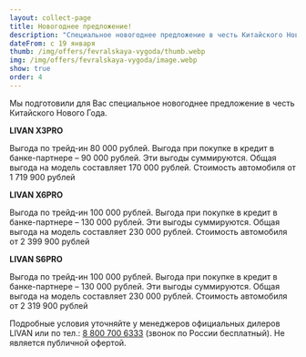 ```yaml
---
layout: collect-page
title: Новогоднее предложение!
description: "Специальное новогоднее предложение в честь Китайского Нового Года в Livan Центр Оренбург"
dateFrom: с 19 января
thumb: /img/offers/fevralskaya-vygoda/thumb.webp
img: /img/offers/fevralskaya-vygoda/image.webp
show: true
order: 4
---
```


Мы подготовили для Вас специальное новогоднее предложение в честь Китайского Нового Года.


**LIVAN X3PRO**

Выгода по трейд-ин 80 000 рублей. Выгода при покупке в кредит в банке-партнере – 90 000 рублей. Эти выгоды суммируются. Общая выгода на модель составляет 170 000 рублей. Стоимость автомобиля от 1 719 900 рублей

**LIVAN X6PRO**

Выгода по трейд-ин 100 000 рублей. Выгода при покупке в кредит в банке-партнере – 130 000 рублей. Эти выгоды суммируются. Общая выгода на модель составляет 230 000 рублей. Стоимость автомобиля от 2 399 900 рублей

**LIVAN S6PRO**

Выгода по трейд-ин 100 000 рублей. Выгода при покупке в кредит в банке-партнере – 130 000 рублей. Эти выгоды суммируются. Общая выгода на модель составляет 230 000 рублей. Стоимость автомобиля от 2 319 900 рублей

Подробные условия уточняйте у менеджеров официальных дилеров LIVAN или по тел.: [8 800 700 6333](tel:+78007006333) (звонок по России бесплатный). Не является публичной офертой.